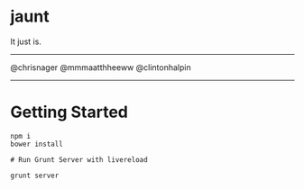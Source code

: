 # jaunt

It just is.

---

@chrisnager
@mmmaatthheeww
@clintonhalpin

---

# Getting Started

```
npm i
bower install

# Run Grunt Server with livereload

grunt server  
```
